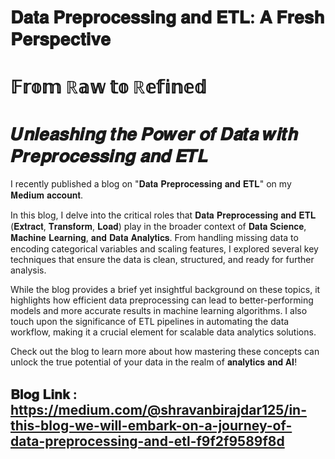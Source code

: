 # 𝐃𝐚𝐭𝐚 𝐏𝐫𝐞𝐩𝐫𝐨𝐜𝐞𝐬𝐬𝐢𝐧𝐠 𝐚𝐧𝐝 𝐄𝐓𝐋: 𝐀 𝐅𝐫𝐞𝐬𝐡 𝐏𝐞𝐫𝐬𝐩𝐞𝐜𝐭𝐢𝐯𝐞


# 𝔽𝕣𝕠𝕞 ℝ𝕒𝕨 𝕥𝕠 ℝ𝕖𝕗𝕚𝕟𝕖𝕕
# 𝑼𝒏𝒍𝒆𝒂𝒔𝒉𝒊𝒏𝒈 𝒕𝒉𝒆 𝑷𝒐𝒘𝒆𝒓 𝒐𝒇 𝑫𝒂𝒕𝒂 𝒘𝒊𝒕𝒉 𝑷𝒓𝒆𝒑𝒓𝒐𝒄𝒆𝒔𝒔𝒊𝒏𝒈 𝒂𝒏𝒅 𝑬𝑻𝑳


I recently published a blog on "𝐃𝐚𝐭𝐚 𝐏𝐫𝐞𝐩𝐫𝐨𝐜𝐞𝐬𝐬𝐢𝐧𝐠 𝐚𝐧𝐝 𝐄𝐓𝐋" on my 𝐌𝐞𝐝𝐢𝐮𝐦 𝐚𝐜𝐜𝐨𝐮𝐧𝐭.

In this blog, I delve into the critical roles that 𝐃𝐚𝐭𝐚 𝐏𝐫𝐞𝐩𝐫𝐨𝐜𝐞𝐬𝐬𝐢𝐧𝐠 𝐚𝐧𝐝 𝐄𝐓𝐋 (𝐄𝐱𝐭𝐫𝐚𝐜𝐭, 𝐓𝐫𝐚𝐧𝐬𝐟𝐨𝐫𝐦, 𝐋𝐨𝐚𝐝) play in the broader context of 𝐃𝐚𝐭𝐚 𝐒𝐜𝐢𝐞𝐧𝐜𝐞, 𝐌𝐚𝐜𝐡𝐢𝐧𝐞 𝐋𝐞𝐚𝐫𝐧𝐢𝐧𝐠, 𝐚𝐧𝐝 𝐃𝐚𝐭𝐚 𝐀𝐧𝐚𝐥𝐲𝐭𝐢𝐜𝐬. From handling missing data to encoding categorical variables and scaling features, I explored several key techniques that ensure the data is clean, structured, and ready for further analysis.


While the blog provides a brief yet insightful background on these topics, it highlights how efficient data preprocessing can lead to better-performing models and more accurate results in machine learning algorithms. I also touch upon the significance of ETL pipelines in automating the data workflow, making it a crucial element for scalable data analytics solutions.


Check out the blog to learn more about how mastering these concepts can unlock the true potential of your data in the realm of 𝐚𝐧𝐚𝐥𝐲𝐭𝐢𝐜𝐬 𝐚𝐧𝐝 𝐀𝐈!


## 𝐁𝐥𝐨𝐠 𝐋𝐢𝐧𝐤 : https://medium.com/@shravanbirajdar125/in-this-blog-we-will-embark-on-a-journey-of-data-preprocessing-and-etl-f9f2f9589f8d
